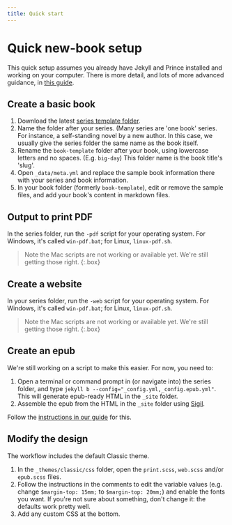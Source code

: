 ```yaml
---
title: Quick start
---
```


# Quick new-book setup

This quick setup assumes you already have Jekyll and Prince installed and working on your computer. There is more detail, and lots of more advanced guidance, in [this guide](http://electricbookworks.github.io/electric-book-workflow/).

## Create a basic book

1. Download the latest [series template folder](https://github.com/electricbookworks/electric-book).
2. Name the folder after your series. (Many series are 'one book' series. For instance, a self-standing novel by a new author. In this case, we usually give the series folder the same name as the book itself.
3. Rename the `book-template` folder after your book, using lowercase letters and no spaces. (E.g. `big-day`) This folder name is the book title's 'slug'.
4. Open `_data/meta.yml` and replace the sample book information there with your series and book information.
5. In your book folder (formerly `book-template`), edit or remove the sample files, and add your book's content in markdown files.

## Output to print PDF

In the series folder, run the `-pdf` script for your operating system. For Windows, it's called `win-pdf.bat`; for Linux, `linux-pdf.sh`.

> Note the Mac scripts are not working or available yet. We're still getting those right.
{:.box}

## Create a website

In your series folder, run the `-web` script for your operating system. For Windows, it's called `win-pdf.bat`; for Linux, `linux-pdf.sh`.

> Note the Mac scripts are not working or available yet. We're still getting those right.
{:.box}

## Create an epub

We're still working on a script to make this easier. For now, you need to:

1. Open a terminal or command prompt in (or navigate into) the series folder, and type `jekyll b --config="_config.yml,_config.epub.yml"`. This will generate epub-ready HTML in the `_site` folder.
2. Assemble the epub from the HTML in the `_site` folder using [Sigil](https://sigil-ebook.com/).

Follow the [instructions in our guide](http://electricbookworks.github.io/electric-book-workflow/guide/51-epub-output.html#epub-output) for this.

## Modify the design

The workflow includes the default Classic theme.

1. In the `_themes/classic/css` folder, open the `print.scss`, `web.scss` and/or `epub.scss` files.
2. Follow the instructions in the comments to edit the variable values (e.g. change `$margin-top: 15mm;` to `$margin-top: 20mm;`) and enable the fonts you want. If you're not sure about something, don't change it: the defaults work pretty well.
3. Add any custom CSS at the bottom.
